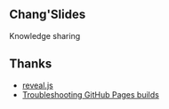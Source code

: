 ## Chang'Slides
Knowledge sharing
## Thanks 
- [reveal.js](https://github.com/hakimel/reveal.js/)
- [Troubleshooting GitHub Pages builds](https://help.github.com/articles/troubleshooting-github-pages-builds/)